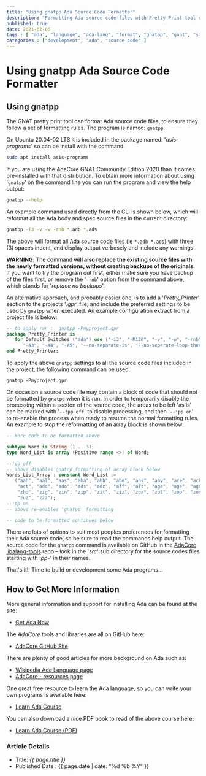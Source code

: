 ```yaml
---
title: "Using gnatpp Ada Source Code Formatter"
description: "Formatting Ada source code files with Pretty Print tool called gnatpp"
published: true
date: 2021-02-06
tags : [ "ada", "language", "ada-lang", "format", "gnatpp", "gnat", "source code" ]
categories : ["development", "ada", "source code" ]
---
```

# Using gnatpp Ada Source Code Formatter

## Using gnatpp

The GNAT pretty print tool can format Ada source code files, to ensure they 
follow a set of formatting rules. The program is named: `gnatpp`.

On Ubuntu 20.04-02 LTS it is included in the package named: '*asis-programs*' 
so can be install with the command:

```bash
sudo apt install asis-programs
```

If you are using the AdaCore GNAT Community Edition 2020 than it comes 
pre-installed with that distribution. To obtain more information about 
using '`gnatpp`' on the command line you can run the program and view the 
help output:

```bash
gnatpp --help
```

An example command used directly from the CLI is shown below, which will 
reformat all the Ada body and spec source files in the current directory:

```bash
gnatpp -i3 -v -w -rnb *.adb *.ads
```

The above will format all Ada source code files (ie `*.adb *.ads`) with 
three (3) spaces indent, and display output verbosely and include any 
warnings. 

**WARNING**: The command **will also replace the existing source files with 
the newly formatted versions, without creating backups of the originals**. If 
you want to try the program out first, either make sure you have backup of 
the files first, or remove the '`-rnb`' option from the command above, which 
stands for '*replace no backups*'. 

An alternative approach, and probably easier one, is to add a 
'*Pretty_Printer*' section to the projects '*.gpr*' file, and include the 
preferred settings to be used by `gnatpp` when executed.  An example 
configuration extract from a project file is below:

```ada
-- to apply run :  gnatpp -Pmyproject.gpr
package Pretty_Printer is
   for Default_Switches ("ada") use ("-i3", "-M120", "-v", "-w", "-rnb", "-A1", "-A2", 
      "-A3", "-A4", "-A5", "--no-separate-is", "--no-separate-loop-then");
end Pretty_Printer;
```

To apply the above `gnatpp` settings to all the source code files included in 
the project, the following command can be used:

```shell
gnatpp -Pmyproject.gpr
```

On occasion a source code file may contain a block of code that should not be 
formatted by `gnatpp`  when it is run. In order to temporarily disable the 
processing within a section of the source code, the areas to be left 'as is' 
can be marked with '`--!pp off`' to disable processing, and then '`--!pp on`' 
to re-enable the process when ready to resume the normal formatting rules. 
An example to stop the reformatting of an array block is shown below:

```ada
-- more code to be formatted above

subtype Word is String (1 .. 3);
type Word_List is array (Positive range <>) of Word;

--!pp off
-- above disables gnatpp formatting of array block below
Words_List_Array : constant Word_List :=
   ("aah", "aal", "aas", "aba", "abb", "abo", "abs", "aby", "ace", "ach",
    "act", "add", "ado", "ads", "adz", "aff", "aft", "aga", "age", "ago",
    "zho", "zig", "zin", "zip", "zit", "ziz", "zoa", "zol", "zoo", "zos",
    "zuz", "zzz");
--!pp on
-- above re-enables 'gnatpp' formatting

-- code to be formatted continues below
```

There are lots of options to suit most peoples preferences for formatting 
their Ada source code, so be sure to read the commands help output. The source 
code for the `gnatpp` command is available on GitHub in the 
[AdaCore libalang-tools](https://github.com/AdaCore/libadalang-tools) repo – 
look in the '*src*' sub directory for the source codes files starting 
with '*pp-*' in their names.

That's it!!  Time to build or development some Ada programs...

## How to Get More Information

More general information and support for installing Ada can be found at the site:

- [Get Ada Now](http://www.getadanow.com)

The *AdaCore* tools and libraries are all on GitHub here:

- [AdaCore GitHub Site](https://github.com/AdaCore)
    
There are plenty of good articles for more background on Ada such as:

- [Wikipedia Ada Language page](https://en.wikipedia.org/wiki/Ada_(programming_language))    
- [AdaCore - resources page](https://www.adacore.com/resources)

One great free resource to learn the Ada language, so you can write your own programs is available here:

- [Learn Ada Course](https://learn.adacore.com/courses/intro-to-ada/index.html)

You can also download a nice PDF book to read of the above course here:

- [Learn Ada Course (PDF)](https://learn.adacore.com/pdf_books/courses/intro-to-ada.pdf)


### Article Details

- Title: *{{ page.title }}*
- Published Date : {{ page.date | date: "%d %b %Y" }}
